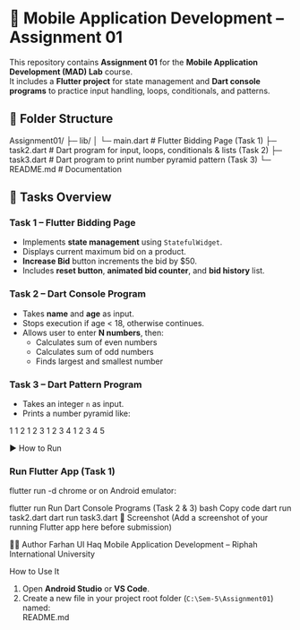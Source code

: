 # 📱 Mobile Application Development – Assignment 01

This repository contains **Assignment 01** for the **Mobile Application Development (MAD) Lab** course.  
It includes a **Flutter project** for state management and **Dart console programs** to practice input handling, loops, conditionals, and patterns.


## 📂 Folder Structure

Assignment01/
├─ lib/
│ └─ main.dart # Flutter Bidding Page (Task 1)
├─ task2.dart # Dart program for input, loops, conditionals & lists (Task 2)
├─ task3.dart # Dart program to print number pyramid pattern (Task 3)
└─ README.md # Documentation


## 📌 Tasks Overview

### **Task 1 – Flutter Bidding Page**
- Implements **state management** using `StatefulWidget`.
- Displays current maximum bid on a product.
- **Increase Bid** button increments the bid by \$50.
- Includes **reset button**, **animated bid counter**, and **bid history** list.

### **Task 2 – Dart Console Program**
- Takes **name** and **age** as input.
- Stops execution if age < 18, otherwise continues.
- Allows user to enter **N numbers**, then:
  - Calculates sum of even numbers
  - Calculates sum of odd numbers
  - Finds largest and smallest number

### **Task 3 – Dart Pattern Program**
- Takes an integer `n` as input.
- Prints a number pyramid like:

1
1 2
1 2 3
1 2 3 4
1 2 3 4 5

▶️ How to Run

### Run Flutter App (Task 1)

flutter run -d chrome
or on Android emulator:

flutter run
Run Dart Console Programs (Task 2 & 3)
bash
Copy code
dart run task2.dart
dart run task3.dart
📸 Screenshot
(Add a screenshot of your running Flutter app here before submission)

🧑‍💻 Author
Farhan Ul Haq
Mobile Application Development – Riphah International University

 How to Use It
1. Open **Android Studio** or **VS Code**.  
2. Create a new file in your project root folder (`C:\Sem-5\Assignment01`) named:  
README.md
